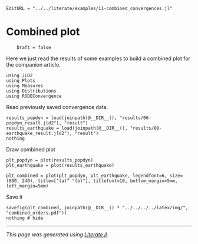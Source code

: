 ```@meta
EditURL = "../../literate/examples/11-combined_convergences.jl"
```

# Combined plot

```@meta
    Draft = false
```

Here we just read the results of some examples to build a combined plot for the companion article.

````@example 11-combined_convergences
using JLD2
using Plots
using Measures
using Distributions
using RODEConvergence
````

Read previously saved convergence data.

````@example 11-combined_convergences
results_popdyn = load(joinpath(@__DIR__(), "results/06-popdyn_result.jld2"), "result")
results_earthquake = load(joinpath(@__DIR__(), "results/08-earthquake_result.jld2"), "result")
nothing
````

Draw combined plot

````@example 11-combined_convergences
plt_popdyn = plot(results_popdyn)
plt_earthquake = plot(results_earthquake)

plt_combined = plot(plt_popdyn, plt_earthquake, legendfont=6, size=(800, 240), title=["(a)" "(b)"], titlefont=10, bottom_margin=5mm, left_margin=5mm)
````

Save it

````@example 11-combined_convergences
savefig(plt_combined, joinpath(@__DIR__() * "../../../../latex/img/", "combined_orders.pdf"))
nothing # hide
````

---

*This page was generated using [Literate.jl](https://github.com/fredrikekre/Literate.jl).*

